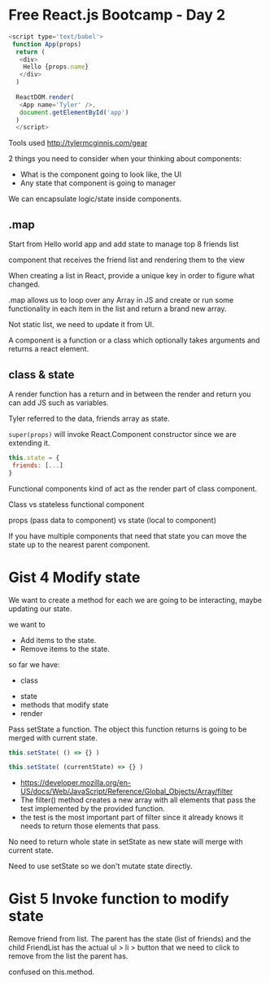# Free React.js Bootcamp - Day 2

```js
<script type='text/babel'>
 function App(props)
  return (
   <div>
    Hello {props.name}
   </div>
  )
  
  ReactDOM.render(
   <App name='Tyler' />,
   document.getElementById('app')
  )
  </script>
```

Tools used http://tylermcginnis.com/gear 

2 things you need to consider when your thinking about components:
* What is the component going to look like, the UI
* Any state that component is going to manager

We can encapsulate logic/state inside components.

## .map

Start from Hello world app and add state to manage top 8 friends list

component that receives the friend list and rendering them to the view

When creating a list in React, provide a unique key in order to figure what changed.

.map allows us to loop over any Array in JS and create or run some functionality in each item in the list and return a brand new array.

Not static list, we need to update it from UI.

A component is a function or a class which optionally takes arguments and returns a react element.

## class & state
A render function has a return and in between the render and return you can add JS such as variables.

Tyler referred to the data, friends array as state.

```super(props)``` will invoke React.Component constructor since we are extending it.

```js
this.state = {
 friends: [...]
}
```

Functional components kind of act as the render part of class component.

Class vs stateless functional component

props (pass data to component) 
vs 
state (local to component)

If you have multiple components that need that state you can move the state up to the nearest parent component.

# Gist 4 Modify state

We want to create a method for each we are going to be interacting, maybe updating our state.

we want to 
* Add items to the state.
* Remove items to the state.

so far we have:
* class 
 - state
 - methods that modify state
 - render 
 
 Pass setState a function. The object this function returns is going to be merged with current state. 
 ```js
 this.setState( () => {} )
 
 this.setState( (currentState) => {} )
 ```
  
* https://developer.mozilla.org/en-US/docs/Web/JavaScript/Reference/Global_Objects/Array/filter
* The filter() method creates a new array with all elements that pass the test implemented by the provided function.
* the test is the most important part of filter since it already knows it needs to return those elements that pass. 

  
 No need to return whole state in setState as new state will merge with current state.
 
 Need to use setState so we don't mutate state directly.
 
 # Gist 5 Invoke function to modify state
 
Remove friend from list. The parent has the state (list of friends) and the child FriendList has the actual ul > li > button that we need to click to remove from the list the parent has. 


confused on this.method.
